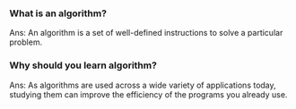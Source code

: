 ### What is an algorithm?

Ans: An algorithm is a set of well-defined instructions to solve a particular problem.

### Why should you learn algorithm?

Ans: As algorithms are used across a wide variety of applications today, studying them can improve the efficiency of the programs you already use.
